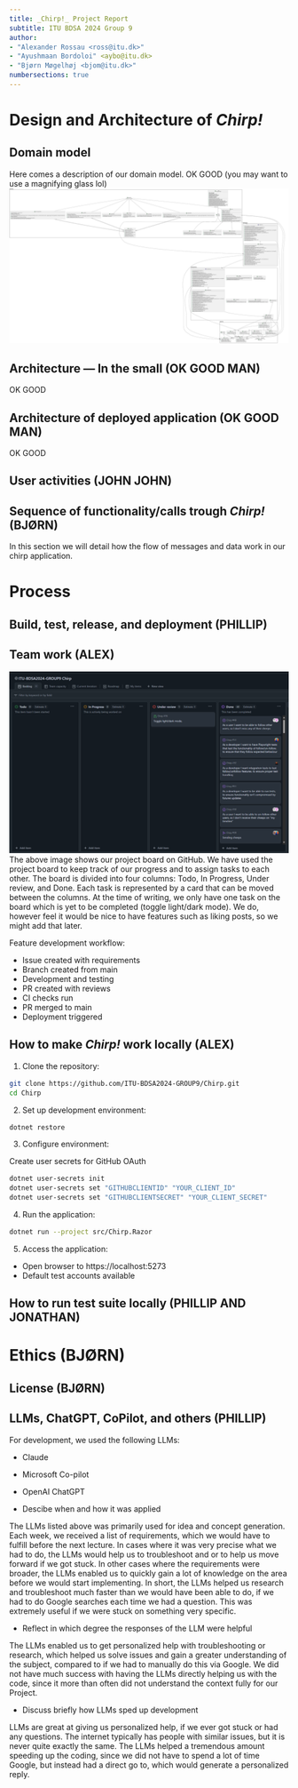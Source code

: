 ```yaml
---
title: _Chirp!_ Project Report
subtitle: ITU BDSA 2024 Group 9
author:
- "Alexander Rossau <ross@itu.dk>"
- "Ayushmaan Bordoloi" <aybo@itu.dk>
- "Bjørn Møgelhøj <bjom@itu.dk>"
numbersections: true
---
```


# Design and Architecture of _Chirp!_

## Domain model

Here comes a description of our domain model.
OK GOOD
(you may want to use a magnifying glass lol)
![Illustration of the _Chirp!_ data model as UML class diagram.](images/include.svg)

## Architecture — In the small (OK GOOD MAN)
OK GOOD

## Architecture of deployed application (OK GOOD MAN)
OK GOOD

## User activities (JOHN JOHN)

## Sequence of functionality/calls trough _Chirp!_ (BJØRN)
In this section we will detail how the flow of messages and data work in our chirp application.


# Process

## Build, test, release, and deployment (PHILLIP)

## Team work (ALEX)
![Project board](images/board.png)
The above image shows our project board on GitHub. We have used the project board to keep track of our progress and to assign tasks to each other.
The board is divided into four columns: Todo, In Progress, Under review, and Done. Each task is represented by a card that can be moved between the columns.
At the time of writing, we only have one task on the board which is yet to be completed (toggle light/dark mode). We do, however feel it would be nice to have features such as liking posts, so we might add that later.

Feature development workflow:

- Issue created with requirements
- Branch created from main
- Development and testing
- PR created with reviews
- CI checks run
- PR merged to main
- Deployment triggered

## How to make _Chirp!_ work locally (ALEX)

1. Clone the repository:

```bash
git clone https://github.com/ITU-BDSA2024-GROUP9/Chirp.git
cd Chirp
```

2. Set up development environment:

```bash
dotnet restore
```

3. Configure environment:

Create user secrets for GitHub OAuth
```bash
dotnet user-secrets init
dotnet user-secrets set "GITHUBCLIENTID" "YOUR_CLIENT_ID"
dotnet user-secrets set "GITHUBCLIENTSECRET" "YOUR_CLIENT_SECRET"
```

4. Run the application:


```bash
dotnet run --project src/Chirp.Razor
```

5. Access the application:

- Open browser to https://localhost:5273
- Default test accounts available

## How to run test suite locally (PHILLIP AND JONATHAN)

# Ethics (BJØRN)

## License (BJØRN)

## LLMs, ChatGPT, CoPilot, and others (PHILLIP)

For development, we used the following LLMs:
- Claude
- Microsoft Co-pilot
- OpenAI ChatGPT

- Descibe when and how it was applied

The LLMs listed above was primarily used for idea and concept generation. Each week, we received a list of requirements,
which we would have to fulfill before the next lecture. In cases where it was very precise what we had to do, the LLMs
would help us to troubleshoot and or to help us move forward if we got stuck. In other cases where the requirements were
broader, the LLMs enabled us to quickly gain a lot of knowledge on the area before we would start implementing. In short,
the LLMs helped us research and troubleshoot much faster than we would have been able to do, if we had to do Google searches
each time we had a question. This was extremely useful if we were stuck on something very specific.

- Reflect in which degree the responses of the LLM were helpful

The LLMs enabled us to get personalized help with troubleshooting or research, which helped us solve issues and gain
a greater understanding of the subject, compared to if we had to manually do this via Google. We did not have much success
with having the LLMs directly helping us with the code, since it more than often did not understand the context fully
for our Project.

- Discuss briefly how LLMs sped up development

LLMs are great at giving us personalized help, if we ever got stuck or had any questions. The internet typically has
people with similar issues, but it is never quite exactly the same. The LLMs helped a tremendous amount speeding up the
coding, since we did not have to spend a lot of time Google, but instead had a direct go to, which would generate a
personalized reply.

